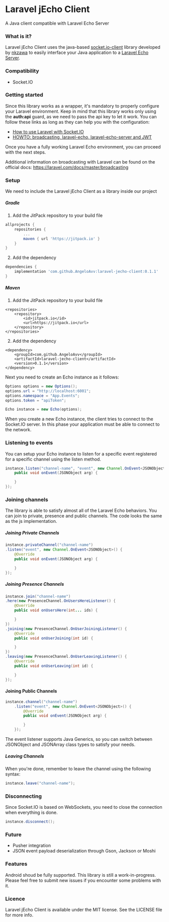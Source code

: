 # Laravel jEcho Client
A Java client compatible with Laravel Echo Server

### What is it?
Laravel jEcho Client uses the java-based [socket.io-client](https://github.com/nkzawa/socket.io-client) library
developed by [nkzawa](https://github.com/nkzawa) to easily interface your Java application to a
[Laravel Echo Server](https://github.com/tlaverdure/laravel-echo-server).

### Compatibility
* Socket.IO

### Getting started
Since this library works as a wrapper, it's mandatory to properly configure your Laravel environment.
Keep in mind that this library works only using the **auth:api** guard,
as we need to pass the api key to let it work.
You can follow these links as long as they can help you with the configuration:
* [How to use Laravel with Socket.IO](https://medium.com/@adnanxteam/how-to-use-laravel-with-socket-io-e7c7565cc19d)
* [HOWTO: broadcasting, laravel-echo, laravel-echo-server and JWT](https://laravel.io/forum/10-09-2016-howto-broadcasting-laravel-echo-laravel-echo-server-and-jwt)

Once you have a fully working Laravel Echo environment, you can proceed with the next steps.

Additional information on broadcasting with Laravel can be found on the official docs: https://laravel.com/docs/master/broadcasting

### Setup
We need to include the Laravel jEcho Client as a library inside our project

##### Gradle
1. Add the JitPack repository to your build file
```gradle
allprojects {
    repositories {
        ...
        maven { url 'https://jitpack.io' }
    }
}
```
2. Add the dependency
```gradle
dependencies {
    implementation 'com.github.AngeloAvv:laravel-jecho-client:0.1.1'
}
```

##### Maven
1. Add the JitPack repository to your build file
```maven
<repositories>
    <repository>
        <id>jitpack.io</id>
        <url>https://jitpack.io</url>
    </repository>
</repositories>
```
2. Add the dependency
```maven
<dependency>
    <groupId>com.github.AngeloAvv</groupId>
    <artifactId>laravel-jecho-client</artifactId>
    <version>0.1.1</version>
</dependency>
```

Next you need to create an Echo instance as it follows:
```java
Options options = new Options();
options.url = "http://localhost:6001";
options.namespace = "App.Events";
options.token = "apiToken";

Echo instance = new Echo(options);
```

When you create a new Echo instance, the client tries to connect to the Socket.IO
server. In this phase your application must be able to connect to the network.

### Listening to events
You can setup your Echo instance to listen for a specific event registered for
a specific channel using the listen method.
```java
instance.listen("channel-name", "event", new Channel.OnEvent<JSONObject>() {
    public void onEvent(JSONObject arg) {

    }
});
```

### Joining channels
The library is able to satisfy almost all of the Laravel Echo behaviors. You can join
to private, presence and public channels. The code looks the same as the js implementation.

##### Joining Private Channels
```java
instance.privateChannel("channel-name")
.listen("event", new Channel.OnEvent<JSONObject>() {
    @Override
    public void onEvent(JSONObject arg) {

    }
});
```
##### Joining Presence Channels
```java
instance.join("channel-name")
.here(new PresenceChannel.OnUsersHereListener() {
    @Override
    public void onUsersHere(int... ids) {

    }
})
.joining(new PresenceChannel.OnUserJoiningListener() {
    @Override
    public void onUserJoining(int id) {

    }
})
.leaving(new PresenceChannel.OnUserLeavingListener() {
    @Override
    public void onUserLeaving(int id) {

    }
});
```

#### Joining Public Channels
```java
instance.channel("channel-name")
    .listen("event", new Channel.OnEvent<JSONObject>() {
        @Override
        public void onEvent(JSONObject arg) {

        }
    });
```

The event listener supports Java Generics, so you can switch between JSONObject
and JSONArray class types to satisfy your needs.

##### Leaving Channels
When you're done, remember to leave the channel using the following syntax:
```java
instance.leave("channel-name");
```

### Disconnecting
Since Socket.IO is based on WebSockets, you need to close the connection when
everything is done.
```java
instance.disconnect();
```

### Future
* Pusher integration
* JSON event payload deserialization through Gson, Jackson or Moshi

### Features
Android shoud be fully supported.
This library is still a work-in-progress. Please feel free to submit new
issues if you encounter some problems with it.

### Licence
Laravel jEcho Client is available under the MIT license. See the LICENSE file for more info.
